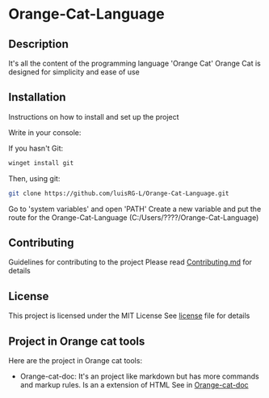 # Orange-Cat-Language

## Description

It's all the content of the programming language 'Orange Cat'
Orange Cat is designed for simplicity and ease of use

## Installation

Instructions on how to install and set up the project

Write in your console:

If you hasn't Git:

``` bash
winget install git
```

Then, using git:

``` bash
git clone https://github.com/luisRG-L/Orange-Cat-Language.git
```

Go to 'system variables' and open 'PATH'
Create a new variable and put the route for the Orange-Cat-Language (C:/Users/????/Orange-Cat-Language)

## Contributing

Guidelines for contributing to the project
Please read [Contributing.md](CONTRIBUTING.md) for details

## License

This project is licensed under the MIT License
See [license](LICENSE.md) file for details

## Project in Orange cat tools

Here are the project in Orange cat tools:

- Orange-cat-doc:
It's an project like markdown but has more commands and markup rules. Is an a extension of HTML
See in [Orange-cat-doc](./Orange-cat-doc/README.md)
